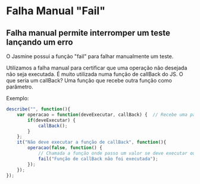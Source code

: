 # Falha Manual "Fail"
## Falha manual permite interromper um teste lançando um erro

O Jasmine possui a função "fail" para falhar manualmente um teste.

Utilizamos a falha manual para certificar que uma operação não desejada não seja executada.
É muito utilizada numa função de callBack do JS. O que seria um callBack?
Uma função que recebe outra função como parâmetro.

Exemplo:

```js
describe("", function(){
    var operacao = function(deveExecutar, callBack) {  // Recebe uma parâmetro "deveExecutar" e uma função "Callback" 
        if(deveExecutar) {
            callBack();  
        }
    };
    it("Não deve executar a função de callBack", function(){  
        operacao(false, function() {   
            // Chamada a função onde passo um valor se deve executar ou não e a função a ser chamada e caso não queira que essa função seja executada, colocaríamos um fail, conforme abaixo 
            fail("Função de callBack não foi executada");
        });
    });
});
```